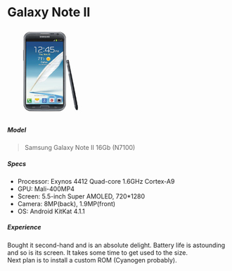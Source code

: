 Galaxy Note II
==============

![note2](./images/note2.jpg)


##### Model
> Samsung Galaxy Note II 16Gb (N7100)

##### Specs

* Processor: Exynos 4412 Quad-core 1.6GHz Cortex-A9
* GPU: Mali-400MP4
* Screen: 5.5-inch Super AMOLED, 720*1280
* Camera: 8MP(back), 1.9MP(front)
* OS: Android KitKat 4.1.1

##### Experience

Bought it second-hand and is an absolute delight. Battery life is astounding and so is its  screen. It takes some time to get used to the size.  
Next plan is to install a custom ROM (Cyanogen probably).